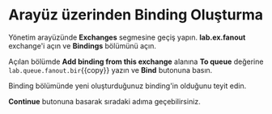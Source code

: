 # Arayüz üzerinden Binding Oluşturma

Yönetim arayüzünde **Exchanges** segmesine geçiş yapın. **lab.ex.fanout** exchange'i açın ve **Bindings** bölümünü açın.

Açılan bölümde **Add binding from this exchange** alanına **To queue** değerine `lab.queue.fanout.bir`{{copy}} yazın ve **Bind** butonuna basın.

Binding bölümünde yeni oluşturduğunuz binding'in olduğunu teyit edin.

**Continue** butonuna basarak sıradaki adıma geçebilirsiniz.
